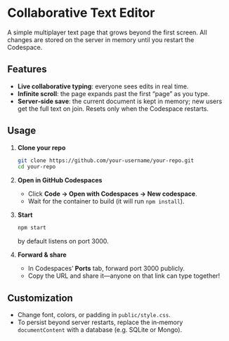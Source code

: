 # Collaborative Text Editor

A simple multiplayer text page that grows beyond the first screen. All changes are stored on the server in memory until you restart the Codespace.

## Features

- **Live collaborative typing**: everyone sees edits in real time.
- **Infinite scroll**: the page expands past the first “page” as you type.
- **Server‑side save**: the current document is kept in memory; new users get the full text on join. Resets only when the Codespace restarts.

## Usage

1. **Clone your repo**  
   ```bash
   git clone https://github.com/your-username/your-repo.git
   cd your-repo
   ```

2. **Open in GitHub Codespaces**  
   - Click **Code → Open with Codespaces → New codespace**.  
   - Wait for the container to build (it will run `npm install`).

3. **Start**  
   ```bash
   npm start
   ```
   by default listens on port 3000.

4. **Forward & share**  
   - In Codespaces’ **Ports** tab, forward port 3000 publicly.  
   - Copy the URL and share it—anyone on that link can type together!

## Customization

- Change font, colors, or padding in `public/style.css`.  
- To persist beyond server restarts, replace the in‑memory `documentContent` with a database (e.g. SQLite or Mongo).
